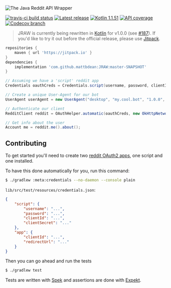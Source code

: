 <img src="https://raw.githubusercontent.com/mattbdean/JRAW/master/art/header.png" alt="The Java Reddit API Wrapper" />

[![travis-ci build status](https://img.shields.io/travis/mattbdean/JRAW.svg)](https://travis-ci.org/mattbdean/JRAW)
[![Latest release](https://img.shields.io/github/release/mattbdean/JRAW.svg)](https://bintray.com/thatjavanerd/maven/JRAW/_latestVersion)
[![Kotlin 1.1.51](https://img.shields.io/badge/Kotlin-1.1.51-blue.svg)](http://kotlinlang.org)
[![API coverage](https://img.shields.io/badge/API_coverage-39%25-9C27B0.svg)](https://github.com/thatJavaNerd/JRAW/blob/master/ENDPOINTS.md)
[![Codecov branch](https://img.shields.io/codecov/c/github/mattbdean/JRAW.svg)](https://codecov.io/gh/mattbdean/JRAW)

> JRAW is currently being rewritten in [Kotlin](https://kotlinlang.org/) for v1.0.0 (see [#187](https://github.com/mattbdean/JRAW/issues/187)). If you'd like to try it out before the official release, please use [Jitpack](https://jitpack.io/#mattbdean/JRAW/master-SNAPSHOT).

```groovy
repositories {
    maven { url 'https://jitpack.io' }
}
dependencies {
    implementation 'com.github.mattbdean:JRAW:master-SNAPSHOT'
}
```

```java
// Assuming we have a 'script' reddit app
Credentials oauthCreds = Credentials.script(username, password, clientId, clientSecret);

// Create a unique User-Agent for our bot
UserAgent userAgent = new UserAgent("desktop", "my.cool.bot", "1.0.0", "myRedditUsername");

// Authenticate our client
RedditClient reddit = OAuthHelper.automatic(oauthCreds, new OkHttpNetworkAdapter(userAgent));

// Get info about the user
Account me = reddit.me().about();
```

## Contributing

To get started you'll need to create two [reddit OAuth2 apps](https://www.reddit.com/prefs/apps), one script and one installed.

To have this done automatically for you, run this command:

```sh
$ ./gradlew :meta:credentials --no-daemon --console plain
```

`lib/src/test/resources/credentials.json`:

```json
{
    "script": {
        "username": "...",
        "password": "...",
        "clientId": "...",
        "clientSecret": "..."
    },
    "app": {
        "clientId": "...",
        "redirectUrl": "..."
    }
}
```

Then you can go ahead and run the tests

```sh
$ ./gradlew test
```

Tests are written with [Spek](http://spekframework.org/) and assertions are done with [Expekt](https://github.com/winterbe/expekt).



